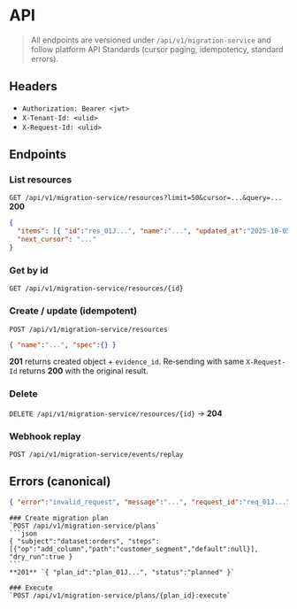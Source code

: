 # API

> All endpoints are versioned under `/api/v1/migration-service` and follow platform API Standards (cursor paging, idempotency, standard errors).

## Headers
- `Authorization: Bearer <jwt>`
- `X-Tenant-Id: <ulid>`
- `X-Request-Id: <ulid>`

## Endpoints

### List resources
`GET /api/v1/migration-service/resources?limit=50&cursor=...&query=...`  
**200**
```json
{
  "items": [{ "id":"res_01J...", "name":"...", "updated_at":"2025-10-05T00:00:00Z" }],
  "next_cursor": "..."
}
```

### Get by id
`GET /api/v1/migration-service/resources/{id}`

### Create / update (idempotent)
`POST /api/v1/migration-service/resources`  
```json
{ "name":"...", "spec":{} }
```
**201** returns created object + `evidence_id`.
Re‑sending with same `X-Request-Id` returns **200** with the original result.

### Delete
`DELETE /api/v1/migration-service/resources/{id}` → **204**

### Webhook replay
`POST /api/v1/migration-service/events/replay`

## Errors (canonical)
```json
{ "error":"invalid_request", "message":"...", "request_id":"req_01J..." }
```

    ### Create migration plan
    `POST /api/v1/migration-service/plans`
    ```json
    { "subject":"dataset:orders", "steps":[{"op":"add_column","path":"customer_segment","default":null}], "dry_run":true }
    ```
    **201** `{ "plan_id":"plan_01J...", "status":"planned" }`

    ### Execute
    `POST /api/v1/migration-service/plans/{plan_id}:execute`
